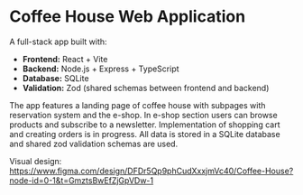 # Coffee House Web Application

A full-stack app built with:  
- **Frontend:** React + Vite  
- **Backend:** Node.js + Express + TypeScript  
- **Database:** SQLite  
- **Validation:** Zod (shared schemas between frontend and backend)  

The app features a landing page of coffee house with subpages with reservation system and the e-shop. 
In e-shop section users can browse products and subscribe to a newsletter. Implementation of shopping cart and creating orders is in progress.
All data is stored in a SQLite database and shared zod validation schemas are used.

Visual design:
https://www.figma.com/design/DFDr5Qp9phCudXxxjmVc40/Coffee-House?node-id=0-1&t=GmztsBwEfZjGpVDw-1
